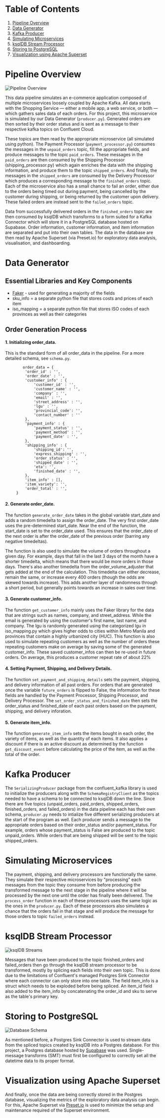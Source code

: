 # Table of Contents
1. [Pipeline Overview](#pipeline-overview)
2. [Data Generator](#data-generator)
3. [Kafka Producer](#kafka-producer)
4. [Simulating Microservices](#simulating-microservices)
5. [ksqlDB Stream Processor](#ksqldb-stream-processor)
6. [Storing to PostgreSQL](#storing-to-postgresql)
7. [Visualization using Apache Superset](#visualization-using-apache-superset)

# Pipeline Overview

![Pipeline Overview](/images/data_pipeline.png)

This data pipeline simulates an e-commerce application composed of multiple microservices loosely coupled by Apache Kafka. All data starts with the Shopping Service — either a mobile app, a web service, or both — which gathers sales data of each orders. For this project, this microservice is simulated by our Data Generator (`producer.py`). Generated orders are then sorted by their order status and is sent as a message to their respective kafka topics on Confluent Cloud. 

These topics are then read by the appropriate microservice (all simulated using python). The Payment Processor (`payment_processor.py`) consumes the messages in the `unpaid_orders` topic, fill the appropriate fields, and produce messages to the topic `paid_orders`. These messages in the `paid_orders` are then consumed by the Shipping Processor (shipping_processor.py) which again enriches the data with the shipping information, and produce them to the topic `shipped_orders`. And finally, the messages in the `shipped_orders` are consumed by the Delivery Processor which produces a corresponding message to the `finished_orders` topic. Each of the microservice also has a small chance to fail an order, either due to the orders being timed out during payment, being cancelled by the customer during shipping, or being returned by the customer upon delivery. These failed orders are instead sent to the `failed_orders` topic. 

Data from successfully delivered orders in the `finished_orders` topic are then consumed by ksqlDB which transforms to a form suited for a Kafka Connector which will store it in a PostgreSQL database hosted on Supabase. Order information, customer information, and item information are separated and put into their own tables. The data in the database are then read by Apache Superset (via Preset.io) for exploratory data analysis, visualisation, and dashboarding. 

# Data Generator

## Essential Libraries and Key Components
- [Faker](https://faker.readthedocs.io/) - used for generating a majority of the fields
- sku_info = a separate python file that stores costs and prices of each item
- iso_mapping = a separate python file that stores ISO codes of each provinces as well as their categories

## Order Generation Process
#### 1. Initializing order_data.
   
This is the standard form of all order_data in the pipeline. For a more detailed schema, see `schema.py`.
   ```
           order_data = {
            'order_id' : '',
            'order_date' : '',
            'customer_info' : {
                'customer_id' : '',
                'customer_name' : '',
                'company' : '',
                'email' : '',
                'street_address' : '',
                'lgu' : '',
                'provincial_code': '',
                'contact_number' : ''
            },
            'payment_info' : {
                'payment_status' : '',
                'payment_method' : '',
                'payment_date' : '',
            },
            'shipping_info' : {
                'shipping_id': '',
                'express_shipping' : '',
                'order_status' : '',
                'shipped_date' : '',
                'eta': '',
                'finished_date' : '',
            },
            'item_info' : [],
            'item_variety': '',
            'order_total' : '',
        }
   ```
#### 2. Generate order_date.
   
   The function `generate_order_date` takes in the global variable start_date and adds a random timedelta to assign the order_date. The very first order_date uses the pre-determined start_date. Near the end of the function, the start_date is set to the order_date used. This ensures that the order_date of the next order is after the order_date of the previous order (barring any negative timedeltas).
   
   The function is also used to simulate the volume of orders throughout a given day. For example, days that fall in the last 3 days of the month have a shorter timedelta, which means that there would be more orders in those days. There's also another timedelta from the order_volume_adjuster that gets added at the end of the calculation. This timedelta can either decrease, remain the same, or increase every 400 orders (though the odds are skewed towards increase). This adds another layer of randomness through a short period, but generally points towards an increase in sales over time.  

#### 3. Generate customer_info.
   
   The function `get_customer_info` mainly uses the Faker library for the data that are strings such as names, company, and street_address. While the email is generated by using the customer's first name, last name, and company. The lgu is randomly generated using the categorized lgu in iso_mapping.py which gives higher odds to cities within Metro Manila and provinces that contain a highly urbanized city (HUC). This function is also used to simulate repeating customers as well as the number of orders these repeating customers make on average by saving some of the generated customer_info. These saved customer_infos can then be re-used in future orders. On average, this produces a customer repeat rate of about 22%

#### 4. Setting Payment, Shipping, and Delivery Details.
   
   The function `set_payment_and_shipping_details`  sets the payment, shipping, and delivery information of all past orders. For orders that are generated once the variable `future_orders` is flipped to False, the information for these fields are handled by the Payment Processor, Shipping Processor, and Delivery Processor. The `set_order_status_and_finished_date` then sets the order_status and finished_date of each past orders based on the payment, shipping, and delivery inforation.

#### 5. Generate item_info.
    
   The function `generate_item_info` sets the items bought in each order, the variety of items, as well as the quantity of each items. It also applies a discount if there is an active discount as determined by the function `get_discount_event` before calculating the price of the item, as well as the total of the order.

# Kafka Producer

The `SerializingProducer` package from the confluent_kafka library is used to initialize the producers along with the `SchemaRegistryClient` as the topics needed to have a schema to be connected to ksqlDB down the line. Since there are five topics (unpaid_orders, paid_orders, shipped_orders, finished_orders, and failed_orders) in the data pipeline each has their own schema, `producer.py` needs to intialize five different serializing producers at the start of the program as well. Each producer sends a message to the appropriate orders based on their order_status and/or payment_status. For example, orders whose payment_status is False are produced to the topic unpaid_orders. While orders that are being shipped will be sent to the topic shipped_orders.

# Simulating Microservices

The payment, shipping, and delivery processors are functionally the same. They simulate their respective microservices by "processing" each messages from the topic they consume from before producing the transformed message to the next stage in the pipeline where it will be processed by the next one until the order has finally been delivered. The `process_order` function in each of these processors uses the same logic as the ones in the `producer.py`. Each of these processors also simulates a chance that the orders fail in that stage and will produce the message for those orders to topic `failed_orders` instead.

# ksqlDB Stream Processor

![ksqlDB Streams](/images/ksqldb.jpg)

Messages that have been produced to the topic finished_orders and failed_orders then go through the ksqlDB stream processor to be transformed, mostly by splicing each fields into their own topic. This is done due to the limitations of Confluent's managed Postgres Sink Connector where each connector can only store into one table. The field item_info is a struct which needs to be exploded before being spliced. An item_id field also added to the item_info by concatenating the order_id and sku to serve as the table's primary key.

# Storing to PostgreSQL

![Database Schema](/images/db_schema.jpg)

As mentioned before, a Postgres Sink Connector is used to stream data from the spliced topics created by ksqlDB into a Postgres database. For this project, a Postgres database hosted by [Supabase](https://supabase.com) was used. Single-message transforms (SMT) must first be configured to correctly set all the datetime data to its proper format.

# Visualization using Apache Superset

And finally, once the data are being correctly stored in the Postgres database, visualizing the metrics of the exploratory data analysis can begin. For this, Apache Superset via [Preset.io](https://preset.io) is used to minimize the setup and maintenance required of the Superset environment. 
